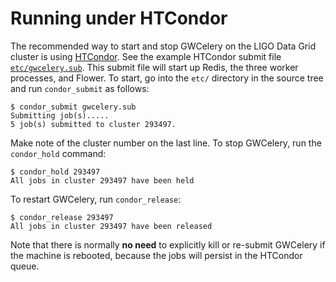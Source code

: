 # Running under HTCondor

The recommended way to start and stop GWCelery on the LIGO Data Grid cluster is
using [HTCondor](https://research.cs.wisc.edu/htcondor/). See the example
HTCondor submit file [`etc/gwcelery.sub`](etc/gwcelery.sub). This submit file
will start up Redis, the three worker processes, and Flower. To start, go into
the `etc/` directory in the source tree and run `condor_submit` as follows:

	$ condor_submit gwcelery.sub
	Submitting job(s).....
	5 job(s) submitted to cluster 293497.

Make note of the cluster number on the last line. To stop GWCelery, run the
`condor_hold` command:

	$ condor_hold 293497
	All jobs in cluster 293497 have been held

To restart GWCelery, run `condor_release`:

	$ condor_release 293497
	All jobs in cluster 293497 have been released

Note that there is normally **no need** to explicitly kill or re-submit
GWCelery if the machine is rebooted, because the jobs will persist in the
HTCondor queue.
